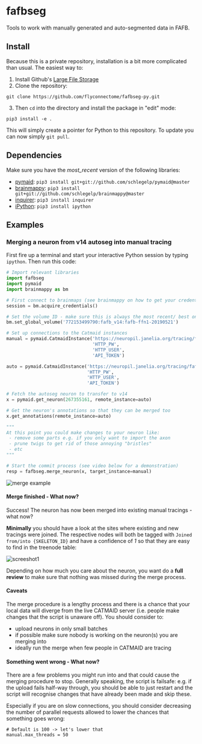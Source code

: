 # fafbseg
Tools to work with manually generated and auto-segmented data in FAFB.

## Install
Because this is a private repository, installation is a bit more complicated
than usual. The easiest way to:

1. Install Github's [Large File Storage](https://git-lfs.github.com)
2. Clone the repository:

```
git clone https://github.com/flyconnectome/fafbseg-py.git
```

3. Then ``cd`` into the directory and install the package in "edit" mode:

```
pip3 install -e .
```

This will simply create a pointer for Python to this repository. To update you
can now simply `git pull`.

## Dependencies
Make sure you have the *most_recent* version of the following libraries:

- [pymaid](https://pymaid.readthedocs.io/en/latest/): `pip3 install git+git://github.com/schlegelp/pymaid@master`
- [brainmappy](https://github.com/schlegelp/brainmappy): `pip3 install git+git://github.com/schlegelp/brainmappy@master`
- [inquirer](https://magmax.org/python-inquirer/index.html): `pip3 install inquirer`
- [iPython](https://ipython.org/install.html): `pip3 install ipython`

## Examples

### Merging a neuron from v14 autoseg into manual tracing
First fire up a terminal and start your interactive Python session by typing
`ipython`. Then run this code:

```Python
# Import relevant libraries
import fafbseg
import pymaid
import brainmappy as bm

# First connect to brainmaps (see brainmappy on how to get your credentials)
session = bm.acquire_credentials()

# Set the volume ID - make sure this is always the most recent/ best one
bm.set_global_volume('772153499790:fafb_v14:fafb-ffn1-20190521')

# Set up connections to the Catmaid instances
manual = pymaid.CatmaidInstance('https://neuropil.janelia.org/tracing/fafb/v14',
                                'HTTP_PW',
                                'HTTP_USER',
                                'API_TOKEN')

auto = pymaid.CatmaidInstance('https://neuropil.janelia.org/tracing/fafb/v14seg-Li-190411.0',
                              'HTTP_PW',
                              'HTTP_USER',
                              'API_TOKEN')

# Fetch the autoseg neuron to transfer to v14
x = pymaid.get_neuron(267355161, remote_instance=auto)

# Get the neuron's annotations so that they can be merged too
x.get_annotations(remote_instance=auto)

"""
At this point you could make changes to your neuron like:
 - remove some parts e.g. if you only want to import the axon
 - prune twigs to get rid of those annoying "bristles"
 - etc
"""

# Start the commit process (see video below for a demonstration)
resp = fafbseg.merge_neuron(x, target_instance=manual)
```

![merge example](https://github.com/flyconnectome/fafbseg-py/blob/master/media/screencast.gif?raw=true)

#### Merge finished - What now?
Success! The neuron has now been merged into existing manual tracings - what now?

**Minimally** you should have a look at the sites where existing and new
tracings were joined. The respective nodes will both be tagged
with `Joined from/into {SKELETON_ID}` and have a confidence of _1_ so that they are
easy to find in the treenode table:

![screeshot1](https://github.com/flyconnectome/fafbseg-py/blob/master/media/screenshot1.png?raw=true)

Depending on how much you care about the neuron, you want do a **full review**
to make sure that nothing was missed during the merge process.

#### Caveats
The merge procedure is a lengthy process and there is a chance that your local
data will diverge from the live CATMAID server (i.e. people make changes that
the script is unaware off). You should consider to:

- upload neurons in only small batches
- if possible make sure nobody is working on the neuron(s) you are merging into
- ideally run the merge when few people in CATMAID are tracing

#### Something went wrong - What now?
There are a few problems you might run into and that could cause the merging
procedure to stop. Generally speaking, the script is failsafe: e.g. if the
upload fails half-way through, you should be able to just restart and the
script will recognise changes that have already been made and skip these.

Especially if you are on slow connections, you should consider decreasing the
number of parallel requests allowed to lower the chances that something goes
wrong:

```
# Default is 100 -> let's lower that
manual.max_threads = 50
```
